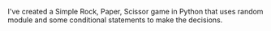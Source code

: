 I've created a Simple Rock, Paper, Scissor game in Python that uses random module and some conditional statements to make the decisions.
